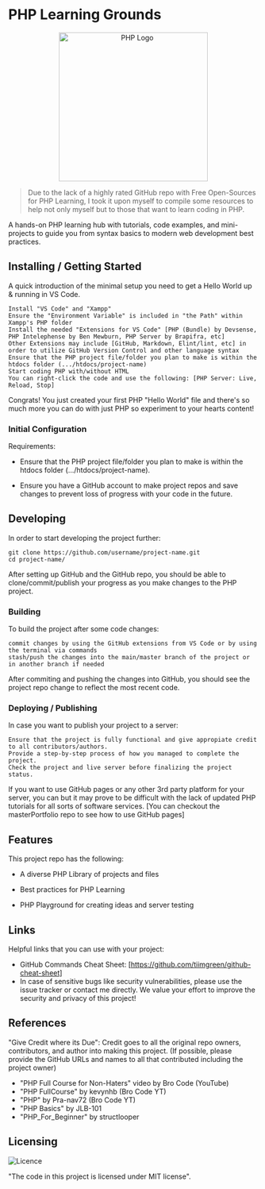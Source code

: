 # PHP Learning Grounds

<p align="center">
  <img src="https://www.logotypes101.com/logos/203/272663FA02DE2DAA2BBAE2FC39F14783/php.png" width="300" height="300" alt="PHP Logo">
</p>

> Due to the lack of a highly rated GitHub repo with Free Open-Sources for PHP Learning, I took it upon myself to compile some
resources to help not only myself but to those that want to learn coding in PHP.

A hands-on PHP learning hub with tutorials, code examples, and mini-projects to guide you from syntax basics to modern web development best practices.

## Installing / Getting Started

A quick introduction of the minimal setup you need to get a Hello World up & running in VS Code.

```shell
Install "VS Code" and "Xampp"
Ensure the "Environment Variable" is included in "the Path" within Xampp's PHP folder
Install the needed "Extensions for VS Code" [PHP (Bundle) by Devsense, PHP Intelephense by Ben Mewburn, PHP Server by Brapifra, etc]
Other Extensions may include [GitHub, Markdown, Elint/lint, etc] in order to utilize GitHub Version Control and other language syntax
Ensure that the PHP project file/folder you plan to make is within the htdocs folder (.../htdocs/project-name)
Start coding PHP with/without HTML
You can right-click the code and use the following: [PHP Server: Live, Reload, Stop]
```

Congrats! You just created your first PHP "Hello World" file and there's so much more you can do with just PHP so experiment to your hearts content!

### Initial Configuration

Requirements:
  
- Ensure that the PHP project file/folder you plan to make is within the htdocs folder (.../htdocs/project-name).
  
- Ensure you have a GitHub account to make project repos and save changes to prevent loss of progress with your code in the future.

## Developing

In order to start developing the project further:

```shell
git clone https://github.com/username/project-name.git
cd project-name/
```

After setting up GitHub and the GitHub repo, you should be able to clone/commit/publish your progress as you make changes to the PHP project.

### Building

To build the project after some code changes:

```shell
commit changes by using the GitHub extensions from VS Code or by using the terminal via commands
stash/push the changes into the main/master branch of the project or in another branch if needed
```

After commiting and pushing the changes into GitHub, you should see the project repo change to reflect the most recent code.

### Deploying / Publishing

In case you want to publish your project to a server:

```shell
Ensure that the project is fully functional and give appropiate credit to all contributors/authors.
Provide a step-by-step process of how you managed to complete the project.
Check the project and live server before finalizing the project status.
```

If you want to use GitHub pages or any other 3rd party platform for your server, you can but it may prove to be difficult with the lack of updated PHP tutorials for all sorts of software services. 
[You can checkout the masterPortfolio repo to see how to use GitHub pages]

## Features

This project repo has the following:

- A diverse PHP Library of projects and files

- Best practices for PHP Learning

- PHP Playground for creating ideas and server testing

## Links

Helpful links that you can use with your project:

- GitHub Commands Cheat Sheet: [https://github.com/tiimgreen/github-cheat-sheet]
- In case of sensitive bugs like security vulnerabilities, please use the issue tracker or contact me directly. 
  We value your effort to improve the security and privacy of this project!

## References

"Give Credit where its Due": Credit goes to all the original repo owners, contributors, and author into making this project.
(If possible, please provide the GitHub URLs and names to all that contributed including the project owner)

- "PHP Full Course for Non-Haters" video by Bro Code (YouTube)
- "PHP FullCourse" by kevynhb (Bro Code YT)
- "PHP" by Pra-nav72 (Bro Code YT)
- "PHP Basics" by JLB-101
- "PHP_For_Beginner" by structlooper

## Licensing

![Licence](https://img.shields.io/github/license/Ileriayo/markdown-badges?style=for-the-badge)

"The code in this project is licensed under MIT license".